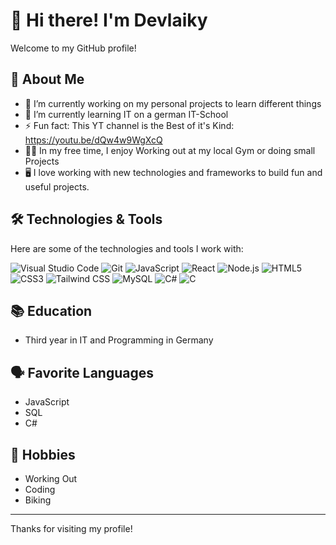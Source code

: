 # 👋 Hi there! I'm Devlaiky

Welcome to my GitHub profile! 

## 🌟 About Me

- 🔭 I’m currently working on my personal projects to learn different things
- 🌱 I’m currently learning IT on a german IT-School
- ⚡ Fun fact: This YT channel is the Best of it's Kind: https://youtu.be/dQw4w9WgXcQ
- 🧗‍♂️ In my free time, I enjoy Working out at my local Gym or doing small Projects
- 🖥️ I love working with new technologies and frameworks to build fun and useful projects.

## 🛠️ Technologies & Tools

Here are some of the technologies and tools I work with:

![Visual Studio Code](https://img.shields.io/badge/-Visual%20Studio%20Code-333333?style=flat&logo=visual-studio-code&logoColor=007ACC)
![Git](https://img.shields.io/badge/-Git-333333?style=flat&logo=git)
![JavaScript](https://img.shields.io/badge/-JavaScript-333333?style=flat&logo=javascript)
![React](https://img.shields.io/badge/-React-333333?style=flat&logo=react)
![Node.js](https://img.shields.io/badge/-Node.js-333333?style=flat&logo=node.js)
![HTML5](https://img.shields.io/badge/-HTML5-333333?style=flat&logo=html5)
![CSS3](https://img.shields.io/badge/-CSS3-333333?style=flat&logo=css3)
![Tailwind CSS](https://img.shields.io/badge/-Tailwind%20CSS-333333?style=flat&logo=tailwind-css)
![MySQL](https://img.shields.io/badge/-MySQL-333333?style=flat&logo=mysql)
![C#](https://img.shields.io/badge/-C%23-333333?style=flat&logo=c-sharp)
![C](https://img.shields.io/badge/-C-333333?style=flat&logo=c)




## 📚 Education

- Third year in IT and Programming in Germany 

## 🗣️ Favorite Languages

- JavaScript
- SQL
- C#

## 🎨 Hobbies

- Working Out
- Coding
- Biking

---

Thanks for visiting my profile!
